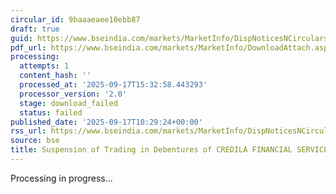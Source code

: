```yaml
---
circular_id: 9baaaeaee10ebb87
draft: true
guid: https://www.bseindia.com/markets/MarketInfo/DispNoticesNCirculars.aspx?Noticeid={CA744DA8-5041-4463-9212-BBEAB5780FDE}&noticeno=20250917-13&dt=09/17/2025&icount=13&totcount=56&flag=0
pdf_url: https://www.bseindia.com/markets/MarketInfo/DownloadAttach.aspx?id=20250917-13&attachedId=
processing:
  attempts: 1
  content_hash: ''
  processed_at: '2025-09-17T15:32:58.443293'
  processor_version: '2.0'
  stage: download_failed
  status: failed
published_date: '2025-09-17T10:29:24+00:00'
rss_url: https://www.bseindia.com/markets/MarketInfo/DispNoticesNCirculars.aspx?Noticeid={CA744DA8-5041-4463-9212-BBEAB5780FDE}&noticeno=20250917-13&dt=09/17/2025&icount=13&totcount=56&flag=0
source: bse
title: Suspension of Trading in Debentures of CREDILA FINANCIAL SERVICES LIMITED
---
```


Processing in progress...